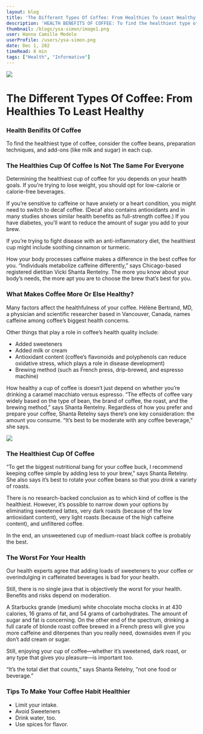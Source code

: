 ```yaml
---
layout: blog
title: 'The Different Types Of Coffee: From Healthies To Least Healthy'
description: 'HEALTH BENEFITS OF COFFEE: To find the healthiest type of coffee, consider the coffee beans, preparation techniques, and add-ons (like milk and sugar) in each cup.'
thumbnail: /blogs/ysa-simon/image1.png
user: Hanna Camille Modelo
userProfile: /users/ysa-simon.png
date: Dec 1, 202
timeRead: 8 min
tags: ["Health", "Informative"]
---
```


![](/blogs/ysa-simon/image1.png)

# The Different Types Of Coffee: From Healthies To Least Healthy

### Health Benifits Of Coffee

To find the healthiest type of coffee, consider the coffee beans, preparation techniques, and add-ons (like milk and sugar) in each cup.

### The Healthies Cup Of Coffee Is Not The Same For Everyone

Determining the healthiest cup of coffee for you depends on your health goals. If you’re trying to lose weight, you should opt for low-calorie or calorie-free beverages.

If you’re sensitive to caffeine or have anxiety or a heart condition, you might need to switch to decaf coffee. (Decaf also contains antioxidants and in many studies shows similar health benefits as full-strength coffee.) If you have diabetes, you’ll want to reduce the amount of sugar you add to your brew.

If you’re trying to fight disease with an anti-inflammatory diet, the healthiest cup might include soothing cinnamon or turmeric.

How your body processes caffeine makes a difference in the best coffee for you. “Individuals metabolize caffeine differently,” says Chicago-based registered dietitian Vicki Shanta Rentelny.
The more you know about your body’s needs, the more apt you are to choose the brew that’s best for you.

### What Makes Coffee More Or Else Healthy?

Many factors affect the healthfulness of your coffee. Hélène Bertrand, MD, a physician and scientific researcher based in Vancouver, Canada, names caffeine among coffee’s biggest health concerns.

Other things that play a role in coffee’s health quality include:
- Added sweeteners
- Added milk or cream
- Antioxidant content (coffee’s flavonoids and polyphenols can reduce oxidative stress, which plays a role in disease development)
- Brewing method (such as French press, drip-brewed, and espresso machine)

How healthy a cup of coffee is doesn’t just depend on whether you’re drinking a caramel macchiato versus espresso. “The effects of coffee vary widely based on the type of bean, the brand of coffee, the roast, and the brewing method,” says Shanta Rentelny.
Regardless of how you prefer and prepare your coffee, Shanta Retelny says there’s one key consideration: the amount you consume. “It’s best to be moderate with any coffee beverage,” she says.

![](/blogs/ysa-simon/image1.png)

### The Healthiest Cup Of Coffee

“To get the biggest nutritional bang for your coffee buck, I recommend keeping coffee simple by adding less to your brew,” says Shanta Retelny. She also says it’s best to rotate your coffee beans so that you drink a variety of roasts.

There is no research-backed conclusion as to which kind of coffee is the healthiest. However, it’s possible to narrow down your options by eliminating sweetened lattes, very dark roasts (because of the low antioxidant content), very light roasts (because of the high caffeine content), and unfiltered coffee.

In the end, an unsweetened cup of medium-roast black coffee is probably the best.

### The Worst For Your Health

Our health experts agree that adding loads of sweeteners to your coffee or overindulging in caffeinated beverages is bad for your health.

Still, there is no single java that is objectively the worst for your health. Benefits and risks depend on moderation.

A Starbucks grande (medium) white chocolate mocha clocks in at 430 calories, 16 grams of fat, and 54 grams of carbohydrates. The amount of sugar and fat is concerning.
On the other end of the spectrum, drinking a full carafe of blonde roast coffee brewed in a French press will give you more caffeine and diterpenes than you really need, downsides even if you don’t add cream or sugar.

Still, enjoying your cup of coffee—whether it’s sweetened, dark roast, or any type that gives  you pleasure—is important too.

“It’s the total diet that counts,” says Shanta Retelny, “not one food or beverage.”

### Tips To Make Your Coffee Habit Healthier

- Limit your  intake.
- Avoid Sweeteners
- Drink water, too.
- Use spices for flavor.

